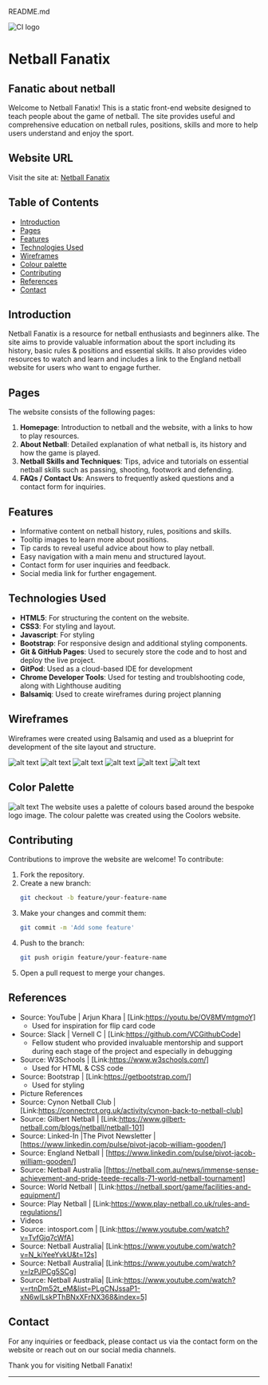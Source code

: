 README.md

![CI logo](https://codeinstitute.s3.amazonaws.com/fullstack/ci_logo_small.png)

# Netball Fanatix
## Fanatic about netball

Welcome to Netball Fanatix! 
This is a static front-end website designed to teach people about the game of netball. 
The site provides useful and comprehensive education on netball rules, positions, skills and more to help users understand and enjoy the sport.

## Website URL

Visit the site at: [Netball Fanatix](https://yemsala.github.io/netball-fanatic/index.html)

## Table of Contents

- [Introduction](#introduction)
- [Pages](#pages)
- [Features](#features)
- [Technologies Used](#technologies-used)
- [Wireframes](#wireframes)
- [Colour palette](#colour-palette)
- [Contributing](#contributing)
- [References](#references)
- [Contact](#contact)

## Introduction

Netball Fanatix is a resource for netball enthusiasts and beginners alike. 
The site aims to provide valuable information about the sport including its history, basic rules & positions and essential skills.
It also provides video resources to watch and learn and includes a link to the England netball website for users who want to engage further.

## Pages

The website consists of the following pages:

1. **Homepage**: Introduction to netball and the website, with a links to how to play resources.
2. **About Netball**: Detailed explanation of what netball is, its history and how the game is played.
3. **Netball Skills and Techniques**: Tips, advice and tutorials on essential netball skills such as passing, shooting, footwork and defending.
4. **FAQs / Contact Us**: Answers to frequently asked questions and a contact form for inquiries.

## Features

- Informative content on netball history, rules, positions and skills.
- Tooltip images to learn more about positions.
- Tip cards to reveal useful advice about how to play netball.
- Easy navigation with a main menu and structured layout.
- Contact form for user inquiries and feedback.
- Social media link for further engagement.

## Technologies Used

- **HTML5**: For structuring the content on the website.
- **CSS3**: For styling and layout.
- **Javascript**: For styling
- **Bootstrap**: For responsive design and additional styling components.
- **Git & GitHub Pages**: Used to securely store the code and to host and deploy the live project.
- **GitPod**: Used as a cloud-based IDE for development
- **Chrome Developer Tools**: Used for testing and troublshooting code, along with Lighthouse auditing
- **Balsamiq**: Used to create wireframes during project planning

## Wireframes

Wireframes were created using Balsamiq and used as a blueprint for development of the site layout and structure.

![alt text](image.png)
![alt text](image-1.png)
![alt text](image-2.png)
![alt text](image-3.png)
![alt text](image-4.png)
![alt text](image-5.png)

## Color Palette

![alt text](image.png)
The website uses a palette of colours based around the bespoke logo image. The colour palette was created using the Coolors website.

## Contributing

Contributions to improve the website are welcome! To contribute:

1. Fork the repository.
2. Create a new branch:
    ```bash
    git checkout -b feature/your-feature-name
    ```
3. Make your changes and commit them:
    ```bash
    git commit -m 'Add some feature'
    ```
4. Push to the branch:
    ```bash
    git push origin feature/your-feature-name
    ```
5. Open a pull request to merge your changes.

## References

- Source: YouTube | Arjun Khara | [Link:https://youtu.be/OV8MVmtgmoY]
    - Used for inspiration for flip card code
- Source: Slack | Vernell C | [Link:https://github.com/VCGithubCode]
    - Fellow student who provided invaluable mentorship and support during each stage of the project and especially in debugging
- Source: W3Schools | [Link:https://www.w3schools.com/]
    - Used for HTML & CSS code 
- Source: Bootstrap | [Link:https://getbootstrap.com/]
    - Used for styling
- Picture References
- Source: Cynon Netball Club | [Link:https://connectrct.org.uk/activity/cynon-back-to-netball-club]
- Source: Gilbert Netball | [Link:https://www.gilbert-netball.com/blogs/netball/netball-101]
- Source: Linked-In |The Pivot Newsletter | [https://www.linkedin.com/pulse/pivot-jacob-william-gooden/]
- Source: England Netball | [https://www.linkedin.com/pulse/pivot-jacob-william-gooden/]
- Source: Netball Australia |[https://netball.com.au/news/immense-sense-achievement-and-pride-teede-recalls-71-world-netball-tournament]
- Source: World Netball | [Link:https://netball.sport/game/facilities-and-equipment/]
- Source: Play Netball | [Link:https://www.play-netball.co.uk/rules-and-regulations/]
- Videos
- Source: intosport.com | [Link:https://www.youtube.com/watch?v=TvfGjq7cWfA]
- Source: Netball Australia| [Link:https://www.youtube.com/watch?v=N_kiYeeYvkU&t=12s]
- Source: Netball Australia| [Link:https://www.youtube.com/watch?v=lzPJPCg5SCg]
- Source: Netball Australia| [Link:https://www.youtube.com/watch?v=rtnDm52t_eM&list=PLgCNJssaP1-xN6wILskPThBNxXFrNX368&index=5]


## Contact

For any inquiries or feedback, please contact us via the contact form on the website or reach out on our social media channels.

Thank you for visiting Netball Fanatix!

---
